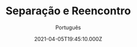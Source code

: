 ---
id: '192ac7ab-398d-4d6c-be4f-294c0951f17d'
type: 'movie' # Filme, Série, Anime
title: "Separação e Reencontro"
synopsis: ["Scott (Dariush Moslemi) é um homem divorciado e não vê sua filha Gabby (Anna Stranz) há 12 anos. Mas o destino se encarrega de fazê-los se reencontrar quando Gabby precisa de alguém para levá-la para a universidade em seu primeiro dia de aula. Com sua mãe internada, Gabby conta com a ajuda de seu pai. Porém, a relação entre os dois não é boa e os ressentimentos da menina a impedem de se reconciliar com o pai.",
]
originalTitle: "Miles Between Us"
date: '2021-04-05T19:45:10.000Z'
update: '2021-04-05T19:45:10.000Z'
releaseDate: '2017-05-12T03:00:00.000Z'
imdb:
  rating: '6.9' # 8.5
  id: '' # tt0470752
duration: '1h 31 Min'
trailer:
  urls: [
    'dARZso-McO4',
  ]
tags: ['720p', '1080p']
genre: ['Drama'] #
quality: 'WEB-DL' # BluRay, WEB-DL, HDTV, WEB-DL4K, WEB-DLe
format: 'Mkv' # MKV, MP4, TS
audio: 'Português, Inglês' # Dublado, Legendado, Dual Audio, Dub & Leg
subtitle: 'Português' # Português, inglês,
size: '3.12 GB | 6.38 GB' # 4.8 GB
audioQuality: 10
videoQuality: 10
directors: []
#  - name: 'Lana Wachowski'
#    image: ''
#  - name: 'Lilly Wachowski'
#    image: ''
cast: []
#  - name: 'Keanu Reeves'
#    image: ''
#    characterName: 'Neo'
writers: []
#  - name: ''
#    image: ''
maturityRating:
  age: '' # L , 10, 12, 14, 16, 18
  topics: [''] # Violence, Illegal drugs, Inappropriate Language, Legal Drugs, Sexual Content, Extreme Violence
###########################################
download:
  
  - url: 'magnet:?xt=urn:btih:5892af1b03b432a2ed3411304e0902846ad9ac37&dn=Separa%c3%a7%c3%a3o%20e%20Reencontro%202020%20(720p-FULL)%20LAPUMiA&tr=udp%3a%2f%2ftracker.opentrackr.org%3a1337%2fannounce&tr=udp%3a%2f%2ftracker.openbittorrent.com%3a80%2fannounce&tr=udp%3a%2f%2ftracker.trackerfix.com%3a80%2fannounce&tr=udp%3a%2f%2ftracker.coppersurfer.tk%3a6969%2fannounce&tr=udp%3a%2f%2ftracker.leechers-paradise.org%3a6969%2fannounce&tr=udp%3a%2f%2feddie4.nl%3a6969%2fannounce&tr=udp%3a%2f%2fp4p.arenabg.com%3a1337%2fannounce&tr=udp%3a%2f%2fexplodie.org%3a6969%2fannounce&tr=udp%3a%2f%2fzer0day.ch%3a1337%2fannounce'
    resolution: '720p' # 720p, 1080p, 4K,
    audio: 'Dual Áudio' # Dublado, Legendado, Dual Audio
    size: '' # 4.8 GB
    quality: '' # BluRay, WEB-DL
    format: '' # MKV
  - url: 'magnet:?xt=urn:btih:6b52edae4cd8a205164e902ed4958fafa9c6e3ac&dn=Separa%c3%a7%c3%a3o%20e%20Reencontro%202020%20(1080p-FULL)%20LAPUMiA&tr=udp%3a%2f%2ftracker.opentrackr.org%3a1337%2fannounce&tr=udp%3a%2f%2ftracker.openbittorrent.com%3a80%2fannounce&tr=udp%3a%2f%2ftracker.trackerfix.com%3a80%2fannounce&tr=udp%3a%2f%2ftracker.coppersurfer.tk%3a6969%2fannounce&tr=udp%3a%2f%2ftracker.leechers-paradise.org%3a6969%2fannounce&tr=udp%3a%2f%2feddie4.nl%3a6969%2fannounce&tr=udp%3a%2f%2fp4p.arenabg.com%3a1337%2fannounce&tr=udp%3a%2f%2fexplodie.org%3a6969%2fannounce&tr=udp%3a%2f%2fzer0day.ch%3a1337%2fannounce'
    resolution: '1080p' # 720p, 1080p, 4K,
    audio: 'Dual Áudio' # Dublado, Legendado, Dual Audio
    size: '' # 4.8 GB
    quality: '' # BluRay, WEB-DL
    format: '' # MKV
images:
  cover: '/assets/movies/separacao-e-reencontro-2.jpg'
  background: '/assets/movies/'
---
